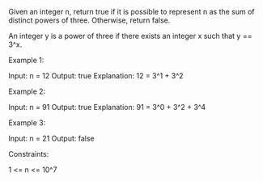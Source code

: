 Given an integer n, return true if it is possible to represent n as the sum
of distinct powers of three. Otherwise, return false.

An integer y is a power of three if there exists an integer x such that y ==
3^x.


Example 1:


Input: n = 12
Output: true
Explanation: 12 = 3^1 + 3^2


Example 2:


Input: n = 91
Output: true
Explanation: 91 = 3^0 + 3^2 + 3^4


Example 3:


Input: n = 21
Output: false



Constraints:


1 <= n <= 10^7




